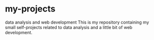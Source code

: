 # my-projects
data analysis and web development 
This is my repository containing my small self-projects related to data analysis and a little bit of web development.
